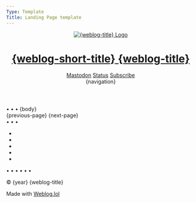 ```yaml
---
Type: Template
Title: Landing Page template
---
```


<!DOCTYPE html>
<html lang="en">
  <!-- Landing Page Template -->
  <!-- GitHub file path: 
  configuration/landing-page-template.md -->
  <!-- HEAD -->
  <head>
    <!-- METADATA -->
    <meta charset="UTF-8">
    <meta name="viewport" content="width=device-width, initial-scale=1">
    <title>{weblog-title}</title>
    <meta name="description" content="{weblog-description}">
    <meta name="author" content="{author}">
    <!-- OpenGraph METADATA -->
    <meta property="og:title" content="{weblog-title}">
    <meta property="og:description" content="{weblog-description}">
    <meta property="og:type" content="article">
    <meta property="og:url" content="{permalink}">
    <meta property="og:image" content="https://profiles.cache.lol/luxury-format/picture.png">
    <!-- FEDIVERSE (Mastodon) -->
    <meta name="fediverse:creator" content="@luxury_format@social.lol">
    <link rel="me" href="https://social.lol/@luxury_format">
    <!-- FEEDS -->
    <link rel="alternate" type="application/atom+xml" title="{weblog-title} Atom Feed" href="{atom-url}">
    <link rel="alternate" type="application/rss+xml" title="{weblog-title} RSS Feed" href="{rss-url}">
    <link rel="alternate" type="application/json" title="{weblog-title} JSON Feed" href="{json-url}">
    <!-- BLOGROLL -->
    <!-- <link rel="blogroll" type="text/xml" href="/blogroll/opml.xml" title="{weblog-title} blogroll"> -->
    <!-- ICONS -->
    <link rel='icon' href='https://luxury-format.omg.lol/favicon.ico'>
    <!-- APPLE-TOUCH-ICON.PNG -->
    <link rel="apple-touch-icon" href="https://profiles.cache.lol/luxury-format/picture.png">
    <meta name="apple-mobile-web-app-title" content="{weblog-short-title}">
    <meta name="apple-mobile-web-app-capable" content="yes">
    <!-- SITE.WEBMANIFEST -->
    <link rel="manifest" href="/site.webmanifest">
    <!-- COLOR SCHEME -->
    <meta name="color-scheme" content="light dark">
    <!-- THEME COLOR -->
    <meta name="theme-color" content="#FFFFFF" media="(prefers-color-scheme: light)">
    <meta name="theme-color" content="#000000" media="(prefers-color-scheme: dark)">
    <!-- /style.css -->
    <link rel="stylesheet" href="/css/style.css">
  </head>
  
  <!-- BODY -->
  <body class="body">
    <!-- HEADER -->
    <header class="header">
      <div class="header-top-row">
        <div class="logo-title">
          <a href="/">
            <img src="https://profiles.cache.lol/luxury-format/picture.png" alt="{weblog-title} Logo">
            <h1 class="weblog-title">
              <span class="short">{weblog-short-title}</span>
              <span class="long">{weblog-title}</span>
            </h1>
          </a>
        </div>
        <div class="header-icons">
          <a href="https://social.lol/@luxury_format"><i class="fa-brands fa-mastodon"></i><span>Mastodon</span></a>
          <a href="{base-path}/status"><i class="fa-solid fa-face-grin"></i><span>Status</span></a>
          <a href="{base-path}/subscribe"><i class="fa-solid fa-rss"></i><span>Subscribe</span></a>
        </div>
      </div>
      <div class="weblog-navigation">
        {navigation}
      </div>
    </header>
    <!-- MAIN -->
    <main class="main">
      <span class="divider">&bull; &bull; &bull;</span>
      {body}
      <span class="top-pagination-divider"></span>
      <nav class="pagination">
        {previous-page}
        {next-page}
      </nav>
      <span class="bottom-pagination-divider"></span>
    </main>
    <!-- FOOTER -->
    <footer class="footer">
      <span class="divider">&bull; &bull; &bull;</span>
      <ul class="socials">
        <li>
          <a rel="me" href="https://social.lol/@luxury_format">
            <i class="fa-brands fa-mastodon"></i>
          </a>
        </li>
        <li>
          <a rel="me" href="https://bsky.app/profile/luxury-format.bsky.social">
            <i class="fa-brands fa-bluesky"></i>
          </a>
        </li>
        <li>
          <a rel="me" href="https://discordapp.com/users/434798061370474526">
            <i class="fa-brands fa-discord"></i>
          </a>
        </li>
        <li>
          <a rel="me" href="https://luxury-format.omg.lol">
            <i class="omg-icon omg-prami"></i>
          </a>
        </li>
        <li>
          <a rel="me" href="https://github.com/luxury-format">
            <i class="fa-brands fa-github"></i>
          </a>
        </li>
      </ul>
      <span class="divider">&bull; &bull; &bull;</span>
      <!-- STATUSLOG -->
      <script src="https://status.lol/luxury-format.js?time&link&fluent&pretty"></script>
      <span class="divider">&bull; &bull; &bull;</span>
      <p>&copy; {year} {weblog-title}</p>
      <p class="footer-weblog-p">Made with <a href="https://home.omg.lol/referred-by/luxury-format"><span class="logotype">Weblog<span class="logotype dot">.</span>lol</span></a></p>
    </footer>
  </body>
</html>
